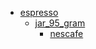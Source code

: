 * [espresso](espresso)
  * [jar_95_gram](espresso/jar_95_gram)
    * [nescafe](espresso/jar_95_gram/nescafe)
